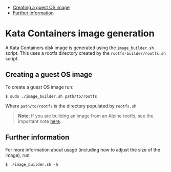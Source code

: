 * [Creating a guest OS image](#creating-a-guest-os-image)
* [Further information](#further-information)

# Kata Containers image generation

A Kata Containers disk image is generated using the `image_builder.sh` script.
This uses a rootfs directory created by the `rootfs-builder/rootfs.sh` script.

## Creating a guest OS image

To create a guest OS image run:

```
$ sudo ./image_builder.sh path/to/rootfs
```

Where `path/to/rootfs` is the directory populated by `rootfs.sh`.

> **Note**: If you are building an image from an Alpine rootfs, see
> the important note [here](rootfs-builder/README.md#rootfs-requirements).

## Further information

For more information about usage (including how to adjust the size of the
image), run:

```
$ ./image_builder.sh -h
```
